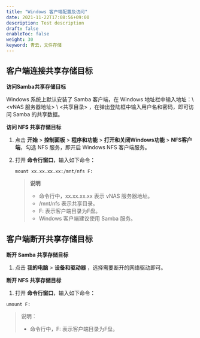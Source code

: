 ```yaml
---
title: "Windows 客户端配置及访问"
date: 2021-11-22T17:08:56+09:00
description: Test description
draft: false
enableToc: false
weight: 30
keyword: 青云，文件存储
---
```


## 客户端连接共享存储目标

**访问Samba共享存储目标**

Windows 系统上默认安装了 Samba 客户端，在 Windows 地址栏中输入地址：\ <vNAS 服务器地址> \ <共享目录> ，在弹出登陆框中输入用户名和密码，即可访问 Samba 的共享数据。

**访问 NFS 共享存储目标**

1. 点击 **开始** > **控制面板** > **程序和功能** > **打开和关闭Windows功能** > **NFS客户端**，勾选 NFS 服务，即开启 Windows NFS 客户端服务。

2. 打开 **命令行窗口**，输入如下命令：

   ```
   mount xx.xx.xx.xx:/mnt/nfs F:
   ```

   > **说明**
   >
   > + 命令行中，xx.xx.xx.xx 表示 vNAS 服务器地址。
   > + /mnt/nfs 表示共享目录。
   > + F: 表示客户端目录为F盘。
   > + Windows 客户端建议使用 Samba 服务。

## 客户端断开共享存储目标

**断开 Samba 共享存储目标**

1. 点击 **我的电脑** > **设备和驱动器** ，选择需要断开的网络驱动即可。

**断开 NFS 共享存储目标**

1. 打开 **命令行窗口**，输入如下命令：

```
umount F:
```

> 说明：
>
> + 命令行中，F: 表示客户端目录为F盘。
